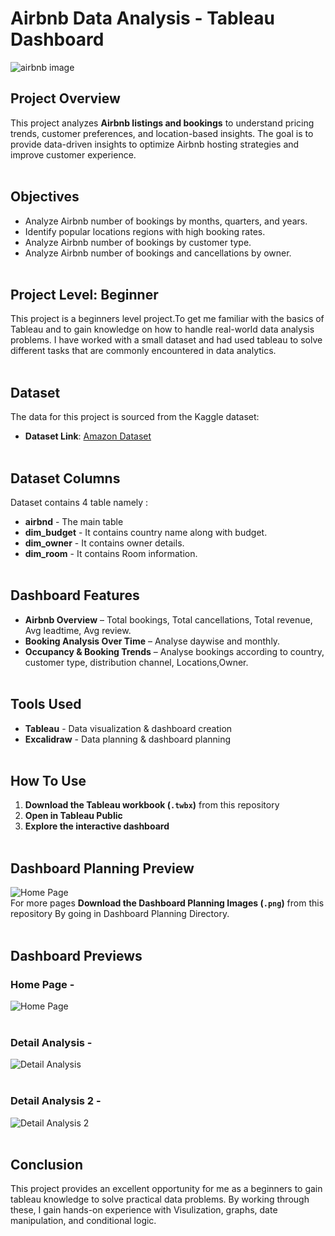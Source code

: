 
# Airbnb Data Analysis - Tableau Dashboard

![airbnb image](https://github.com/user-attachments/assets/4f7fd120-44bd-4abb-a793-286fa12c4160)

## Project Overview
This project analyzes **Airbnb listings and bookings** to understand pricing trends, customer preferences, and location-based insights. The goal is to provide data-driven insights to optimize Airbnb hosting strategies and improve customer experience. <br><br>

## Objectives
- Analyze Airbnb number of bookings by months, quarters, and years.   
- Identify popular locations regions with high booking rates.  
- Analyze Airbnb number of bookings by customer type.
- Analyze Airbnb number of bookings and cancellations by owner.<br><br>


## Project Level: Beginner
This project is a beginners level project.To get me familiar with the basics of Tableau and to gain knowledge on how to handle real-world data analysis problems. I have worked with a small dataset and had used tableau to solve different tasks that are commonly encountered in data analytics.<br><br>


## Dataset
The data for this project is sourced from the Kaggle dataset:
 - **Dataset Link**: [Amazon Dataset](https://www.kaggle.com/datasets/mithilesh9/amazon-sales-data-analysis)<br><br>


## Dataset Columns
Dataset contains 4 table namely :
- **airbnd** - The main table
- **dim_budget** - It contains country name along with budget.
- **dim_owner** - It contains owner details.
- **dim_room** - It contains Room information.
<br><br>
  

## Dashboard Features 

- **Airbnb Overview** – Total bookings, Total cancellations, Total revenue, Avg leadtime, Avg review.   
- **Booking Analysis Over Time** – Analyse daywise and monthly.  
- **Occupancy & Booking Trends** – Analyse bookings according to country, customer type, distribution channel, Locations,Owner. <br><br>


## Tools Used  

- **Tableau** - Data visualization & dashboard creation
- **Excalidraw** - Data planning & dashboard planning<br><br>


## How To Use  

1. **Download the Tableau workbook (`.twbx`)** from this repository  
2. **Open in Tableau Public**  
4. **Explore the interactive dashboard**<br><br>


## Dashboard Planning Preview

![Home Page](https://github.com/user-attachments/assets/bf20ba20-13f2-4823-a098-2789d422059b)<br>
For more pages **Download the Dashboard Planning Images (`.png`)** from this repository By going in Dashboard Planning Directory.<br><br> 


## Dashboard Previews

### Home Page -
![Home Page](https://github.com/user-attachments/assets/a79a5c1d-3526-4639-b214-0a500dfb1729)<br><br>

### Detail Analysis -
![Detail Analysis](https://github.com/user-attachments/assets/fcd65abc-603c-4023-9ce3-14f7cfcb27f0)<br><br>

### Detail Analysis 2 -
![Detail Analysis 2](https://github.com/user-attachments/assets/f22a0c91-d1a3-42b5-b8d9-568ef82c11e5)<br><br>


## Conclusion
This project provides an excellent opportunity for me as a beginners to gain tableau knowledge to solve practical data problems. By working through these, I gain hands-on experience with Visulization, graphs, date manipulation, and conditional logic.


